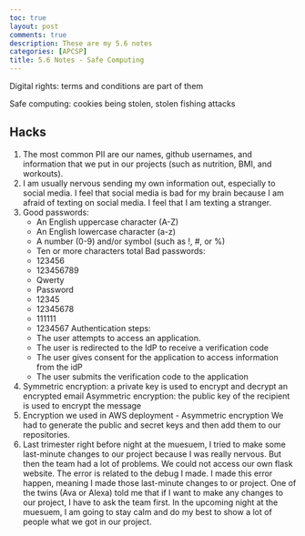 ```yaml
---
toc: true
layout: post
comments: true
description: These are my 5.6 notes
categories: [APCSP]
title: 5.6 Notes - Safe Computing 
---
```


Digital rights: terms and conditions are part of them

Safe computing: cookies being stolen, stolen fishing attacks
## Hacks
1. The most common PII are our names, github usernames, and information that we put in our projects (such as nutrition, BMI, and workouts).
2. I am usually nervous sending my own information out, especially to social media. I feel that social media is bad for my brain because I am afraid of texting on social media. I feel that I am texting a stranger.
3. Good passwords:
    - An English uppercase character (A-Z)
    - An English lowercase character (a-z)
    - A number (0-9) and/or symbol (such as !, #, or %)
    - Ten or more characters total
   Bad passwords:
    - 123456
    - 123456789
    - Qwerty
    - Password
    - 12345
    - 12345678
    - 111111
    - 1234567
   Authentication steps:
    - The user attempts to access an application.
    - The user is redirected to the IdP to receive a verification code
    - The user gives consent for the application to access
      information from the idP 
    - The user submits the verification code to the application
4. Symmetric encryption: a private key is used to encrypt
   and decrypt an encrypted email 
   Asymmetric encryption: the public key of the recipient is used to encrypt the message
5. Encryption we used in AWS deployment - Asymmetric encryption
   We had to generate the public and secret keys and then add them to our repositories.
6. Last trimester right before night at the muesuem, I tried to make some last-minute changes to our project because I was really nervous. But then the team had a lot of problems. We could not access our own flask website. The error is related to the debug I made. I made this error happen, meaning I made those last-minute changes to or project. One of the twins (Ava or Alexa) told me that if I want to make any changes to our project, I have to ask the team first. In the upcoming night at the muesuem, I am going to stay calm and do my best to show a lot of people what we got in our project.
